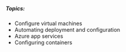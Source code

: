 ##### Topics:
- Configure virtual machines
- Automating deployment and configuration
- Azure app services
- Configuring containers